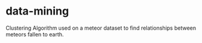 # data-mining
Clustering Algorithm used on a meteor dataset to find relationships between meteors fallen to earth.
